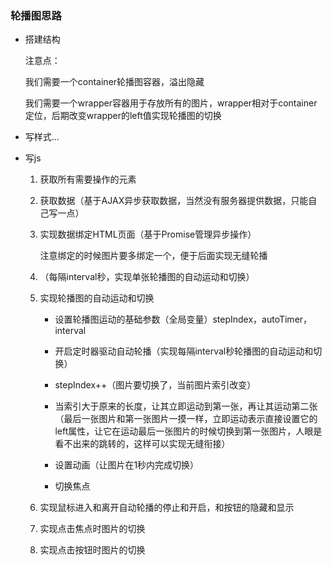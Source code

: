 ### 轮播图思路

- 搭建结构

  注意点：

  我们需要一个container轮播图容器，溢出隐藏

  我们需要一个wrapper容器用于存放所有的图片，wrapper相对于container定位，后期改变wrapper的left值实现轮播图的切换

- 写样式...

- 写js

  1. 获取所有需要操作的元素

  2. 获取数据（基于AJAX异步获取数据，当然没有服务器提供数据，只能自己写一点）

  3. 实现数据绑定HTML页面（基于Promise管理异步操作）

     注意绑定的时候图片要多绑定一个，便于后面实现无缝轮播

  4. （每隔interval秒，实现单张轮播图的自动运动和切换）

  5. 实现轮播图的自动运动和切换

     - 设置轮播图运动的基础参数（全局变量）stepIndex，autoTimer，interval

     - 开启定时器驱动自动轮播（实现每隔interval秒轮播图的自动运动和切换）

     - stepIndex++（图片要切换了，当前图片索引改变）
     - 当索引大于原来的长度，让其立即运动到第一张，再让其运动第二张（最后一张图片和第一张图片一摸一样，立即运动表示直接设置它的left属性，让它在运动最后一张图片的时候切换到第一张图片，人眼是看不出来的跳转的，这样可以实现无缝衔接）
     - 设置动画（让图片在1秒内完成切换）
     - 切换焦点

  6. 实现鼠标进入和离开自动轮播的停止和开启，和按钮的隐藏和显示

  7. 实现点击焦点时图片的切换

  8. 实现点击按钮时图片的切换

